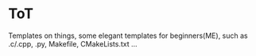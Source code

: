 # ToT
Templates on things, some elegant templates for beginners(ME), such as .c/.cpp, .py, Makefile, CMakeLists.txt ...
